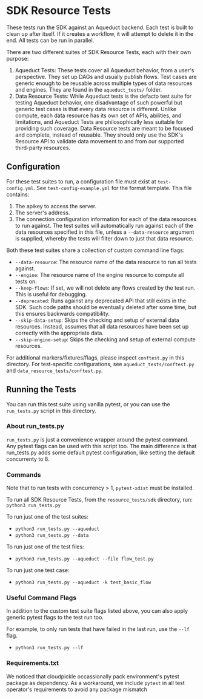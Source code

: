# SDK Resource Tests

These tests run the SDK against an Aqueduct backend. Each test is built to clean up after itself. If it creates a workflow, it will attempt to delete it in the end. All tests can be run in parallel.

There are two different suites of SDK Resource Tests, each with their own purpose:
1) Aqueduct Tests: These tests cover all Aqueduct behavior, from a user's perspective. They set up DAGs and usually publish flows. 
Test cases are generic enough to be reusable across multiple types of data resources and engines. They are found in the `aqueduct_tests/` folder.
2) Data Resource Tests: While Aqueduct tests is the defacto test suite for testing Aqueduct behavior, one disadvantage of such
powerful but generic test cases is that every data resource is different. Unlike compute, each data resource has its own set of
APIs, abilities, and limitations, and Aqueduct Tests are philosophically less suitable for providing such coverage. Data Resource tests are meant
to be focused and complete, instead of reusable. They should only use the SDK's Resource API to validate data movement to and from
our supported third-party resources.

## Configuration
For these test suites to run, a configuration file must exist at `test-config.yml`. See `test-config-example.yml` for the format template.
This file contains:
1) The apikey to access the server.
2) The server's address.
3) The connection configuration information for each of the data resources to run against. The test suites
will automatically run against each of the data resources specified in this file, unless a `--data-resource` argument
is supplied, whereby the tests will filter down to just that data resource.

Both these test suites share a collection of custom command line flags:
* `--data-resource`: The resource name of the data resource to run all tests against. 
* `--engine`: The resource name of the engine resource to compute all tests on.
* `--keep-flows`: If set, we will not delete any flows created by the test run. This is useful for debugging.
* `--deprecated`: Runs against any deprecated API that still exists in the SDK. Such code paths should be eventually deleted after some time, but this ensures backwards compatibility.
* `--skip-data-setup`: Skips the checking and setup of external data resources. Instead, assumes that all data resources have been set up correctly with the appropriate data.
* `--skip-engine-setup`: Skips the checking and setup of external compute resources.

For additional markers/fixtures/flags, please inspect `conftest.py` in this directory. For test-specific configurations,
see `aqueduct_tests/conftest.py` and  `data_resource_tests/conftest.py`.

## Running the Tests
You can run this test suite using vanilla pytest, or you can use the `run_tests.py` script in this directory.

### About run_tests.py
`run_tests.py` is just a convenience wrapper around the pytest command. Any pytest flags can be used
with this script too. The main difference is that run_tests.py adds some default pytest configuration,
like setting the default concurrenty to 8.

### Commands
Note that to run tests with concurrency > 1, `pytest-xdist` must be installed.

To run all SDK Resource Tests, from the `resource_tests/sdk` directory, run:
`python3 run_tests.py`

To run just one of the test suites:
- `python3 run_tests.py --aqueduct`
- `python3 run_tests.py --data`

To run just one of the test files:
- `python3 run_tests.py --aqueduct --file flow_test.py`

To run just one test case:
- `python3 run_tests.py --aqueduct -k test_basic_flow`

### Useful Command Flags 
In addition to the custom test suite flags listed above, you can also apply generic pytest flags to the test run too.

For example, to only run tests that have failed in the last run, use the `--lf` flag.
- `python3 run_tests.py --lf`

### Requirements.txt
We noticed that cloudpickle occassionally pack environment's pytest package as dependency. As a workaround, we include `pytest` in all test operator's requirements to avoid any package mismatch